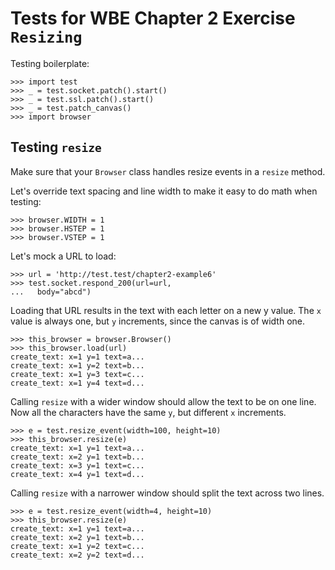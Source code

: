 Tests for WBE Chapter 2 Exercise `Resizing`
==============================================

Testing boilerplate:

    >>> import test
    >>> _ = test.socket.patch().start()
    >>> _ = test.ssl.patch().start()
    >>> _ = test.patch_canvas()
    >>> import browser

Testing `resize`
------------------

Make sure that your `Browser` class handles resize events in a `resize` method.

Let's override text spacing and line width to make it easy to do math
when testing:

    >>> browser.WIDTH = 1
    >>> browser.HSTEP = 1
    >>> browser.VSTEP = 1

Let's mock a URL to load:

    >>> url = 'http://test.test/chapter2-example6'
    >>> test.socket.respond_200(url=url,
    ...   body="abcd")

Loading that URL results in the text with each letter on a new y value.
The `x` value is always one, but `y` increments, since the canvas is of width
 one.

    >>> this_browser = browser.Browser()
    >>> this_browser.load(url)
    create_text: x=1 y=1 text=a...
    create_text: x=1 y=2 text=b...
    create_text: x=1 y=3 text=c...
    create_text: x=1 y=4 text=d...

Calling `resize` with a wider window should allow the text to be on one line.
Now all the characters have the same `y`, but different `x` increments.

    >>> e = test.resize_event(width=100, height=10)
    >>> this_browser.resize(e)
    create_text: x=1 y=1 text=a...
    create_text: x=2 y=1 text=b...
    create_text: x=3 y=1 text=c...
    create_text: x=4 y=1 text=d...

Calling `resize` with a narrower window should split the text across two lines.

    >>> e = test.resize_event(width=4, height=10)
    >>> this_browser.resize(e)
    create_text: x=1 y=1 text=a...
    create_text: x=2 y=1 text=b...
    create_text: x=1 y=2 text=c...
    create_text: x=2 y=2 text=d...
